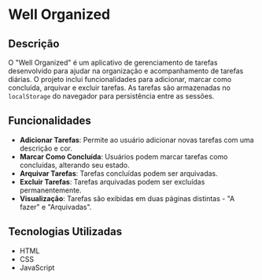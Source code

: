 # Well Organized

## Descrição

O "Well Organized" é um aplicativo de gerenciamento de tarefas desenvolvido para ajudar na organização e acompanhamento de tarefas diárias. O projeto inclui funcionalidades para adicionar, marcar como concluída, arquivar e excluir tarefas. As tarefas são armazenadas no `localStorage` do navegador para persistência entre as sessões.

## Funcionalidades

- **Adicionar Tarefas**: Permite ao usuário adicionar novas tarefas com uma descrição e cor.
- **Marcar Como Concluída**: Usuários podem marcar tarefas como concluídas, alterando seu estado.
- **Arquivar Tarefas**: Tarefas concluídas podem ser arquivadas.
- **Excluir Tarefas**: Tarefas arquivadas podem ser excluídas permanentemente.
- **Visualização**: Tarefas são exibidas em duas páginas distintas - "A fazer" e "Arquivadas".

## Tecnologias Utilizadas

- HTML
- CSS
- JavaScript